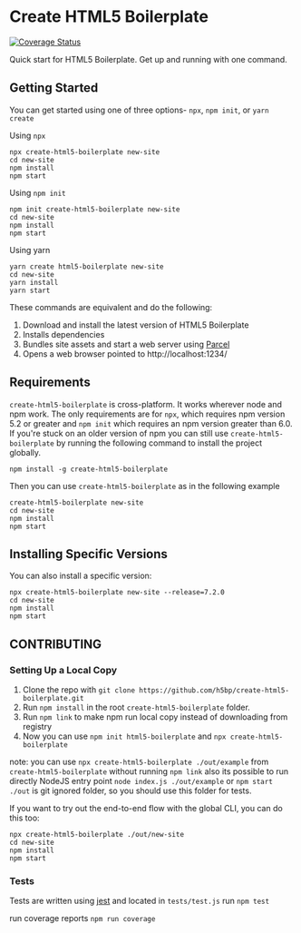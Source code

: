 # Create HTML5 Boilerplate

[![Coverage Status](https://coveralls.io/repos/github/h5bp/create-html5-boilerplate/badge.svg?branch=master)](https://coveralls.io/github/h5bp/create-html5-boilerplate?branch=master)

Quick start for HTML5 Boilerplate. Get up and running with one command.

## Getting Started

You can get started using one of three options- `npx`, `npm init`, or
`yarn create`

Using `npx`

```
npx create-html5-boilerplate new-site
cd new-site
npm install
npm start
```

Using `npm init`

```
npm init create-html5-boilerplate new-site
cd new-site
npm install
npm start
```

Using yarn

```
yarn create html5-boilerplate new-site
cd new-site
yarn install
yarn start
```

These commands are equivalent and do the following:

1. Download and install the latest version of HTML5 Boilerplate
2. Installs dependencies
3. Bundles site assets and start a web server using [Parcel](https://parceljs.org/)
4. Opens a web browser pointed to http://localhost:1234/

## Requirements

`create-html5-boilerplate` is cross-platform. It works wherever node and npm work.
The only requirements are for `npx`, which requires npm version 5.2 or greater and
`npm init` which requires an npm version greater than 6.0. If you're stuck on an
older version of npm you can still use `create-html5-boilerplate` by running the
following command to install the project globally.

```
npm install -g create-html5-boilerplate
```

Then you can use `create-html5-boilerplate` as in the following example

```
create-html5-boilerplate new-site
cd new-site
npm install
npm start
```

## Installing Specific Versions

You can also install a specific version:

```
npx create-html5-boilerplate new-site --release=7.2.0
cd new-site
npm install
npm start
```

## CONTRIBUTING

### Setting Up a Local Copy

1. Clone the repo with `git clone https://github.com/h5bp/create-html5-boilerplate.git`
2. Run `npm install` in the root `create-html5-boilerplate` folder.
3. Run `npm link` to make npm run local copy instead of downloading from registry
4. Now you can use `npm init html5-boilerplate` and `npx create-html5-boilerplate`

note: you can use `npx create-html5-boilerplate ./out/example` from `create-html5-boilerplate` without running `npm link`
also its possible to run directly NodeJS entry point `node index.js ./out/example` or `npm start`
`./out` is git ignored folder, so you should use this folder for tests.

If you want to try out the end-to-end flow with the global CLI, you can do this too:

```
npx create-html5-boilerplate ./out/new-site
cd new-site
npm install
npm start
```

### Tests

Tests are written using [jest](https://jestjs.io/) and located in `tests/test.js`
run `npm test`

run coverage reports `npm run coverage`
